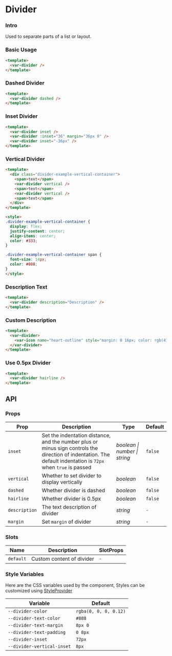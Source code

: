 # Divider

### Intro
Used to separate parts of a list or layout.

### Basic Usage
```html
<template>
  <var-divider />
</template>
```

### Dashed Divider
```html
<template>
  <var-divider dashed />
</template>
```

### Inset Divider
```html
<template>
  <var-divider inset />
  <var-divider :inset="36" margin="36px 0" />
  <var-divider inset="-36px" />
</template>
```

### Vertical Divider
```html
<template>
  <div class="divider-example-vertical-container">
    <span>text</span>
    <var-divider vertical />
    <span>text</span>
    <var-divider vertical />
    <span>text</span>
  </div>
</template>

<style>
.divider-example-vertical-container {
  display: flex;
  justify-content: center;
  align-items: center;
  color: #333;
}

.divider-example-vertical-container span {
  font-size: 14px;
  color: #888;
}
</style>
```

### Description Text
```html
<template>
  <var-divider description="Description" />
</template>
```

### Custom Description
```html
<template>
  <var-divider>
    <var-icon name="heart-outline" style="margin: 0 16px; color: rgb(41, 121, 255);" />
  </var-divider>
</template>
```

### Use 0.5px Divider
```html
<template>
  <var-divider hairline />
</template>
```

## API

### Props
| Prop | Description | Type | Default | 
| --- | --- | --- | --- | 
| `inset` | Set the indentation distance, and the number plus or minus sign controls the direction of indentation. The default indentation is `72px` when `true` is passed | _boolean \| number \| string_ | `false` |
| `vertical` | Whether to set divider to display vertically | _boolean_ | `false` |
| `dashed` | Whether divider is dashed | _boolean_ | `false` |
| `hairline` | Whether divider is 0.5px | _boolean_ | `false` |
| `description` | The text description of divider | _string_ | `-` |
| `margin` | Set `margin` of divider | _string_ | `-` |

### Slots
| Name | Description | SlotProps |
| --- | --- | --- |
| `default` | Custom content of divider | `-` |

### Style Variables
Here are the CSS variables used by the component, Styles can be customized using [StyleProvider](#/en-US/style-provider)

| Variable | Default |
| --- | --- |
| `--divider-color` | `rgba(0, 0, 0, 0.12)` |
| `--divider-text-color` | `#888`|
| `--divider-text-margin` | `8px 0`|
| `--divider-text-padding` | `0 8px`|
| `--divider-inset` |  `72px`|
| `--divider-vertical-inset` | `8px`|
